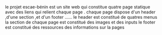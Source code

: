 le projet escae-bénin est un site web qui constitue quatre page statique avec des liens qui relient chaque page .
chaque page dispose d'un header ,d'une section ,et d'un footer ......
le header est constitué de quatres menus 
la section de chaque page est constitué des images et des inputs
le footer est constitué des ressources des informations sur la pages
